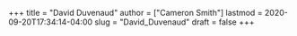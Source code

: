 +++
title = "David Duvenaud"
author = ["Cameron Smith"]
lastmod = 2020-09-20T17:34:14-04:00
slug = "David_Duvenaud"
draft = false
+++
